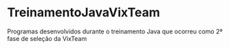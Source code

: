 # TreinamentoJavaVixTeam
Programas desenvolvidos durante o treinamento Java que ocorreu como 2ª fase de seleção da VixTeam
